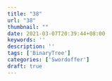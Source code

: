 ```yaml
---
title: "38"
url: "38"
thumbnail: ""
date: 2021-03-07T20:39:44+08:00
keywords: ''
description: ''
tags: ['BinaryTree']
categories: ['Swordoffer']
draft: true
---
```

